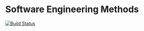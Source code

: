 # Software Engineering Methods

[![Build Status](https://travis-ci.com/WintMyatAung/Group-8.svg?branch=master)](https://travis-ci.com/WintMyatAung/Group-8)
